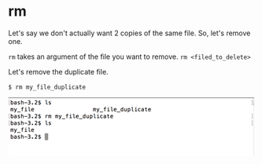 # rm

Let's say we don't actually want 2 copies of the same file.  So, let's remove one.

`rm` takes an argument of the file you want to remove.  `rm <filed_to_delete>`

Let's remove the duplicate file.

```
$ rm my_file_duplicate
```

![terminal rm duplicate](./images/terminal-rm-my_file_duplicate.png)
